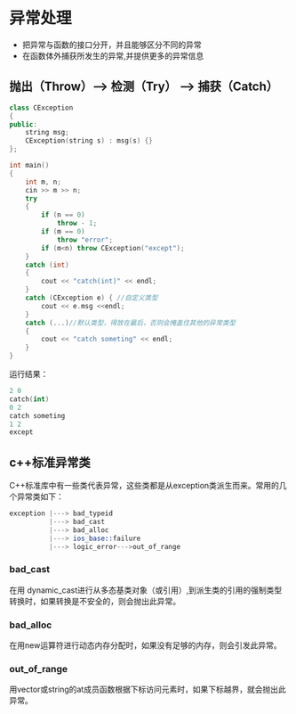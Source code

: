 # 异常处理
- 把异常与函数的接口分开，并且能够区分不同的异常
- 在函数体外捕获所发生的异常,并提供更多的异常信息
## 抛出（Throw）--> 检测（Try） --> 捕获（Catch）

```c++
class CException
{
public:
    string msg;
    CException(string s) : msg(s) {}
};

int main()
{
    int m, n;
    cin >> m >> n;
    try
    {
        if (n == 0)
            throw - 1;
        if (m == 0)
            throw "error";
        if (m<n) throw CException("except");
    }
    catch (int)
    {
        cout << "catch(int)" << endl;
    }
    catch (CException e) { //自定义类型
        cout << e.msg <<endl;
    }
    catch (...)//默认类型，得放在最后，否则会掩盖住其他的异常类型
    {
        cout << "catch someting" << endl;
    }
}
```
运行结果：
```s
2 0
catch(int)
0 2
catch someting
1 2
except
```
## c++标准异常类
C++标准库中有一些类代表异常，这些类都是从exception类派生而来。常用的几个异常类如下：
```s
exception |---> bad_typeid
          |---> bad_cast
          |---> bad_alloc
          |---> ios_base::failure
          |---> logic_error--->out_of_range
```
### bad_cast
在用 dynamic_cast进行从多态基类对象（或引用）,到派生类的引用的强制类型转换时，如果转换是不安全的，则会抛出此异常。

### bad_alloc
在用new运算符进行动态内存分配时，如果没有足够的内存，则会引发此异常。

### out_of_range
用vector或string的at成员函数根据下标访问元素时，如果下标越界，就会抛出此异常。

